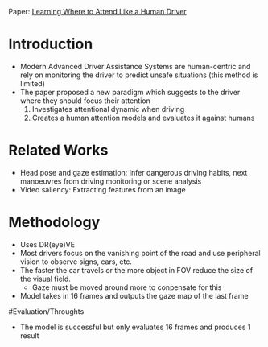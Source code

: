 Paper: [Learning Where to Attend Like a Human Driver](https://arxiv.org/pdf/1611.08215.pdf)

# Introduction
* Modern Advanced Driver Assistance Systems are human-centric and rely on monitoring the driver to predict unsafe situations (this method is limited)
* The paper proposed a new paradigm which suggests to the driver where they should focus their attention
    1. Investigates attentional dynamic when driving
    2. Creates a human attention models and evaluates it against humans
 
# Related Works
* Head pose and gaze estimation: Infer dangerous driving habits, next manoeuvres from driving monitoring or scene analysis
* Video saliency: Extracting features from an image
 
# Methodology
* Uses DR(eye)VE
* Most drivers focus on the vanishing point of the road and use peripheral vision to observe signs, cars, etc.
* The faster the car travels or the more object in FOV reduce the size of the visual field.
    * Gaze must be moved around more to conpensate for this
* Model takes in 16 frames and outputs the gaze map of the last frame
 
#Evaluation/Throughts
* The model is successful but only evaluates 16 frames and produces 1 result
